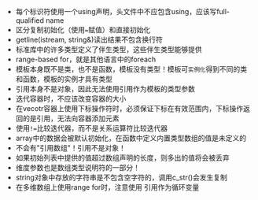 * 每个标识符使用一个using声明，头文件中不应包含using，应该写full-qualified name
* 区分复制初始化（使用`=`赋值）和直接初始化
* getline(istream, string&)读出结果不包含换行符
* 标准库中的许多类型定义了伴生类型，这些伴生类型能够提供
* range-based for，就是其他语言中的foreach
* 模板本身既不是类，也不是函数，模板没有类型！模板可`实例化`得到不同的类和函数，模板的实例才具有类型
* 引用本身不是对象，因此无法使用引用作为模板的类型参数
* 迭代容器时，不应该改变容器的大小
* 在vecotr容器上使用下标操作符时，必须保证下标在有效范围内，下标操作返回的是引用，无法向容器添加元素
* 使用`!=`比较迭代器，而不是关系运算符比较迭代器
* array中的数据会被默认初始化，在函数中定义内置类型数组的值是未定义的
* 不会有"引用数组"！引用不是对象！
* 如果初始列表中提供的值超过数组声明的长度，则多出的值将会被丢弃
* 维度参数也是数组类型说明符的一部分！
* string对象中存放的字符串是不包含空字符的，调用c_str()会发生复制
* 在多维数组上使用range for时，注意使用 引用作为循环变量
